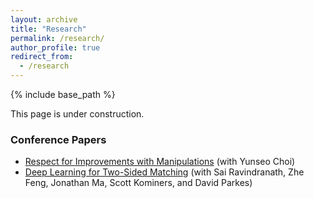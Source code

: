 ```yaml
---
layout: archive
title: "Research"
permalink: /research/
author_profile: true
redirect_from:
  - /research
---
```


{% include base_path %}

This page is under construction.

### Conference Papers
- [Respect for Improvements with Manipulations](https://papers.ssrn.com/sol3/papers.cfm?abstract_id=5127636) (with Yunseo Choi)
- [Deep Learning for Two-Sided Matching](https://arxiv.org/abs/2107.03427) (with Sai Ravindranath, Zhe Feng, Jonathan Ma, Scott Kominers, and David Parkes)
